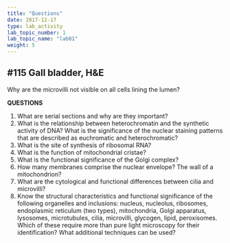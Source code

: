 ```yaml
---
title: "Questions"
date: 2017-12-17
type: lab_activity
lab_topic_number: 1
lab_topic_name: "lab01"
weight: 5
---
```

<div class="entrybody">


<h2>#115 Gall bladder, <span class="caps">H&amp;E</span></h2>

<p>Why are the microvilli not visible on all cells lining the lumen?</p>

<p><b><span class="caps">QUESTIONS</span></b></p>
<ol>
<li>What are serial sections and why are they important?</li>
<li>What is the relationship between heterochromatin and the synthetic activity of <span class="caps">DNA</span>?  What is the significance of the nuclear staining patterns that are described as euchromatic and heterochromatic? </li>
<li>What is the site of synthesis of ribosomal <span class="caps">RNA</span>?</li>
<li>What is the function of mitochondrial cristae?</li>
<li>What is the functional significance of the Golgi complex?</li>
<li>How many membranes comprise the nuclear envelope? The wall of a mitochondrion?</li>
<li>What are the cytological and functional differences between cilia and microvilli?</li>
<li>Know the structural characteristics and functional significance of the following organelles and inclusions:  nucleus, nucleolus, ribosomes, endoplasmic reticulum (two types), mitochondria, Golgi apparatus, lysosomes, microtubules, cilia, microvilli, glycogen, lipid, peroxisomes.  Which of these require more than pure light microscopy for their identification?  What additional techniques can be used? </li>
</ol>


						
						
</div>
